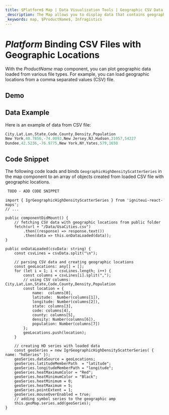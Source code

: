 ```yaml
---
title: $Platform$ Map | Data Visualization Tools | Geographic CSV Data | Infragistics
_description: The Map allows you to display data that contains geographic locations from view models or geographic locations loaded from CSV files. View the demo, dependencies, usage and toolbar for more information.
_keywords: map, $ProductName$, Infragistics
---
```

# $Platform$ Binding CSV Files with Geographic Locations

With the $ProductName$ map component, you can plot geographic data loaded from various file types. For example, you can load geographic locations from a comma separated values (CSV) file.

## Demo


<code-view style="height: 400px"
           data-demos-base-url="{environment:dvDemosBaseUrl}"
           iframe-src="{environment:dvDemosBaseUrl}/maps/geo-map-binding-data-csv"  >
</code-view>

<div class="divider--half"></div>


## Data Example
Here is an example of data from CSV file:

```ts
City,Lat,Lon,State,Code,County,Density,Population
New York,40.7856,-74.0093,New Jersey,NJ,Hudson,21057,54227
Dundee,42.5236,-76.9775,New York,NY,Yates,579,1650
```

## Code Snippet
The following code loads and binds `GeographicHighDensityScatterSeries` in the map component to an array of objects created from loaded CSV file with geographic locations.


```html
 TODO - ADD CODE SNIPPET
```

```tsx
import { IgrGeographicHighDensityScatterSeries } from 'igniteui-react-maps';
// ...

public componentDidMount() {
    // fetching CSV data with geographic locations from public folder
    fetch(url + "/Data/UsaCities.csv")
        .then((response) => response.text())
        .then(data => this.onDataLoaded(data));
}

public onDataLoaded(csvData: string) {
    const csvLines = csvData.split("\n");

    // parsing CSV data and creating geographic locations
    const geoLocations: any[] = [];
    for (let i = 1; i < csvLines.length; i++) {
        const columns = csvLines[i].split(",");
        // using CSV columns: City,Lat,Lon,State,Code,County,Density,Population
        const location = {
            name:  columns[0],
            latitude:  Number(columns[1]),
            longitude: Number(columns[2]),
            state: columns[3],
            code: columns[4],
            county: columns[5],
            density: Number(columns[6]),
            population: Number(columns[7])
        };
        geoLocations.push(location);
    }

    // creating HD series with loaded data
    const geoSeries = new IgrGeographicHighDensityScatterSeries( { name: "hdSeries" });
    geoSeries.dataSource = geoLocations;
    geoSeries.latitudeMemberPath  = "latitude";
    geoSeries.longitudeMemberPath = "longitude";
    geoSeries.heatMaximumColor = "Red";
    geoSeries.heatMinimumColor = "Black";
    geoSeries.heatMinimum = 0;
    geoSeries.heatMaximum = 5;
    geoSeries.pointExtent = 1;
    geoSeries.mouseOverEnabled = true;
    // adding symbol series to the geographic amp
    this.geoMap.series.add(geoSeries);
}

```

